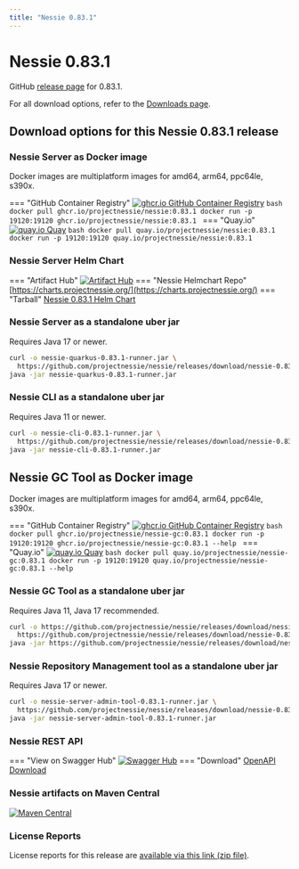 ```yaml
---
title: "Nessie 0.83.1"
---
```


# Nessie 0.83.1

GitHub [release page](https://github.com/projectnessie/nessie/releases/tag/nessie-0.83.1) for 0.83.1.

For all download options, refer to the [Downloads page](../downloads/index.md).


## Download options for this Nessie 0.83.1 release

### Nessie Server as Docker image

Docker images are multiplatform images for amd64, arm64, ppc64le, s390x.

=== "GitHub Container Registry"
    [![ghcr.io GitHub Container Registry](https://img.shields.io/maven-central/v/org.projectnessie.nessie/nessie?label=quay.io+Docker&logo=docker&color=3f6ec6&style=for-the-badge&logoColor=white)](https://ghcr.io/projectnessie/nessie)
    ```bash
    docker pull ghcr.io/projectnessie/nessie:0.83.1
    docker run -p 19120:19120 ghcr.io/projectnessie/nessie:0.83.1
    ```
=== "Quay.io"
    [![quay.io Quay](https://img.shields.io/maven-central/v/org.projectnessie.nessie/nessie?label=quay.io+Docker&logo=docker&color=3f6ec6&style=for-the-badge&logoColor=white)](https://quay.io/repository/projectnessie/nessie?tab=tags)
    ```bash
    docker pull quay.io/projectnessie/nessie:0.83.1
    docker run -p 19120:19120 quay.io/projectnessie/nessie:0.83.1
    ```

### Nessie Server Helm Chart

=== "Artifact Hub"
    [![Artifact Hub](https://img.shields.io/endpoint?url=https://artifacthub.io/badge/repository/nessie&color=3f6ec6&labelColor=&style=for-the-badge&logoColor=white)](https://artifacthub.io/packages/search?repo=nessie)
=== "Nessie Helmchart Repo"
    [https://charts.projectnessie.org/](https://charts.projectnessie.org/)
=== "Tarball"
    [Nessie 0.83.1 Helm Chart](https://github.com/projectnessie/nessie/releases/download/nessie-0.83.1/nessie-helm-0.83.1.tgz)

### Nessie Server as a standalone uber jar

Requires Java 17 or newer.

```bash
curl -o nessie-quarkus-0.83.1-runner.jar \
  https://github.com/projectnessie/nessie/releases/download/nessie-0.83.1/nessie-quarkus-0.83.1-runner.jar
java -jar nessie-quarkus-0.83.1-runner.jar
```

### Nessie CLI as a standalone uber jar

Requires Java 11 or newer.

```bash
curl -o nessie-cli-0.83.1-runner.jar \
  https://github.com/projectnessie/nessie/releases/download/nessie-0.83.1/nessie-cli-0.83.1-runner.jar
java -jar nessie-cli-0.83.1-runner.jar
```

## Nessie GC Tool as Docker image

Docker images are multiplatform images for amd64, arm64, ppc64le, s390x.

=== "GitHub Container Registry"
    [![ghcr.io GitHub Container Registry](https://img.shields.io/maven-central/v/org.projectnessie.nessie/nessie?label=ghcr.io+Docker&logo=docker&color=3f6ec6&style=for-the-badge&logoColor=white)](https://github.com/projectnessie/nessie/pkgs/container/nessie-gc)
    ```bash
    docker pull ghcr.io/projectnessie/nessie-gc:0.83.1
    docker run -p 19120:19120 ghcr.io/projectnessie/nessie-gc:0.83.1 --help
    ```
=== "Quay.io"
    [![quay.io Quay](https://img.shields.io/maven-central/v/org.projectnessie.nessie/nessie?label=quay.io+Docker&logo=docker&color=3f6ec6&style=for-the-badge&logoColor=white)](https://quay.io/repository/projectnessie/nessie-gc?tab=tags)
    ```bash
    docker pull quay.io/projectnessie/nessie-gc:0.83.1
    docker run -p 19120:19120 quay.io/projectnessie/nessie-gc:0.83.1 --help
    ```

### Nessie GC Tool as a standalone uber jar

Requires Java 11, Java 17 recommended.

```bash
curl -o https://github.com/projectnessie/nessie/releases/download/nessie-0.83.1/nessie-gc-0.83.1 \
  https://github.com/projectnessie/nessie/releases/download/nessie-0.83.1/https://github.com/projectnessie/nessie/releases/download/nessie-0.83.1/nessie-gc-0.83.1
java -jar https://github.com/projectnessie/nessie/releases/download/nessie-0.83.1/nessie-gc-0.83.1
```

### Nessie Repository Management tool as a standalone uber jar

Requires Java 17 or newer.

```bash
curl -o nessie-server-admin-tool-0.83.1-runner.jar \
  https://github.com/projectnessie/nessie/releases/download/nessie-0.83.1/nessie-server-admin-tool-0.83.1-runner.jar
java -jar nessie-server-admin-tool-0.83.1-runner.jar
```

### Nessie REST API

=== "View on Swagger Hub"
    [![Swagger Hub](https://img.shields.io/badge/swagger%20hub-nessie-3f6ec6?style=for-the-badge&logo=swagger&link=https%3A%2F%2Fapp.swaggerhub.com%2Fapis%2Fprojectnessie%2Fnessie)](https://app.swaggerhub.com/apis/projectnessie/nessie/0.83.1)
=== "Download"
    [OpenAPI Download](https://github.com/projectnessie/nessie/releases/download/nessie-0.83.1/nessie-openapi-0.83.1.yaml)

### Nessie artifacts on Maven Central

[![Maven Central](https://img.shields.io/maven-central/v/org.projectnessie.nessie/nessie?label=Maven%20Central&logo=apachemaven&color=3f6ec6&style=for-the-badge&logoColor=white)](https://search.maven.org/artifact/org.projectnessie.nessie/nessie)

### License Reports

License reports for this release are [available via this link (zip file)](https://github.com/projectnessie/nessie/releases/download/nessie-0.83.1/nessie-aggregated-license-report-0.83.1.zip).
